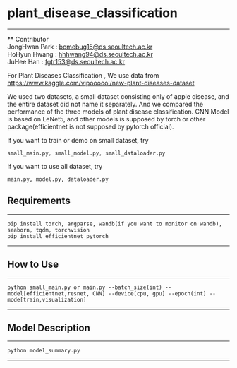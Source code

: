 # plant_disease_classification

----------------------

** Contributor    
JongHwan Park : bomebug15@ds.seoultech.ac.kr    
HoHyun Hwang : hhhwang94@ds.seoultech.ac.kr       
JuHee Han : fgtr153@ds.seoultech.ac.kr    

For Plant Diseases Classification , We use data from https://www.kaggle.com/vipoooool/new-plant-diseases-dataset    

We used two datasets, a small dataset consisting only of apple disease, and the entire dataset did not name it separately. And we compared the performance of the three models of plant disease classification. CNN Model is based on LeNet5, and other models is supposed by torch or other package(efficientnet is not supposed by pytorch official).    


If you want to train or demo on small dataset, try    
```
small_main.py, small_model.py, small_dataloader.py
```

If you want to use all dataset, try    

```
main.py, model.py, dataloader.py
```


## Requirements    
-------------------    
```
pip install torch, argparse, wandb(if you want to monitor on wandb), seaborn, tqdm, torchvision
pip install efficientnet_pytorch
```
---------------    
## How to Use    
-----------------    
```
python small_main.py or main.py --batch_size(int) --model[efficientnet,resnet, CNN] --device[cpu, gpu] --epoch(int) --mode[train,visualization]
```
--------------    

## Model Description    
------------    
```
python model_summary.py
```
-----------    
